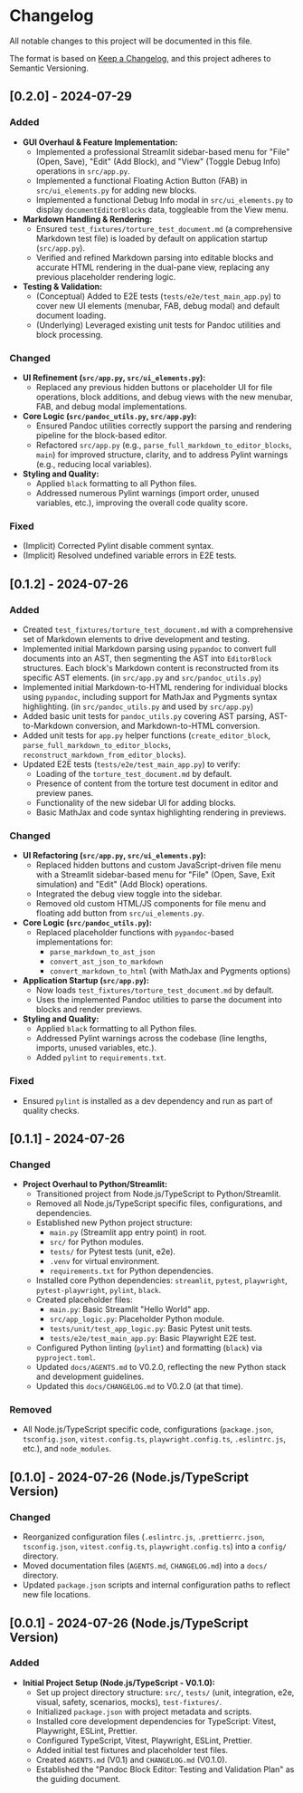# Changelog

All notable changes to this project will be documented in this file.

The format is based on [Keep a Changelog](https://keepachangelog.com/en/1.0.0/),
and this project adheres to Semantic Versioning.

## [0.2.0] - 2024-07-29

### Added
*   **GUI Overhaul & Feature Implementation:**
    *   Implemented a professional Streamlit sidebar-based menu for "File" (Open, Save), "Edit" (Add Block), and "View" (Toggle Debug Info) operations in `src/app.py`.
    *   Implemented a functional Floating Action Button (FAB) in `src/ui_elements.py` for adding new blocks.
    *   Implemented a functional Debug Info modal in `src/ui_elements.py` to display `documentEditorBlocks` data, toggleable from the View menu.
*   **Markdown Handling & Rendering:**
    *   Ensured `test_fixtures/torture_test_document.md` (a comprehensive Markdown test file) is loaded by default on application startup (`src/app.py`).
    *   Verified and refined Markdown parsing into editable blocks and accurate HTML rendering in the dual-pane view, replacing any previous placeholder rendering logic.
*   **Testing & Validation:**
    *   (Conceptual) Added to E2E tests (`tests/e2e/test_main_app.py`) to cover new UI elements (menubar, FAB, debug modal) and default document loading.
    *   (Underlying) Leveraged existing unit tests for Pandoc utilities and block processing.

### Changed
*   **UI Refinement (`src/app.py`, `src/ui_elements.py`):**
    *   Replaced any previous hidden buttons or placeholder UI for file operations, block additions, and debug views with the new menubar, FAB, and debug modal implementations.
*   **Core Logic (`src/pandoc_utils.py`, `src/app.py`):**
    *   Ensured Pandoc utilities correctly support the parsing and rendering pipeline for the block-based editor.
    *   Refactored `src/app.py` (e.g., `parse_full_markdown_to_editor_blocks`, `main`) for improved structure, clarity, and to address Pylint warnings (e.g., reducing local variables).
*   **Styling and Quality:**
    *   Applied `black` formatting to all Python files.
    *   Addressed numerous Pylint warnings (import order, unused variables, etc.), improving the overall code quality score.

### Fixed
*   (Implicit) Corrected Pylint disable comment syntax.
*   (Implicit) Resolved undefined variable errors in E2E tests.

## [0.1.2] - 2024-07-26
<!-- Previous Unreleased content moved here, assuming it was the actual V0.2.0 setup -->
### Added
*   Created `test_fixtures/torture_test_document.md` with a comprehensive set of Markdown elements to drive development and testing.
*   Implemented initial Markdown parsing using `pypandoc` to convert full documents into an AST, then segmenting the AST into `EditorBlock` structures. Each block's Markdown content is reconstructed from its specific AST elements. (in `src/app.py` and `src/pandoc_utils.py`)
*   Implemented initial Markdown-to-HTML rendering for individual blocks using `pypandoc`, including support for MathJax and Pygments syntax highlighting. (in `src/pandoc_utils.py` and used by `src/app.py`)
*   Added basic unit tests for `pandoc_utils.py` covering AST parsing, AST-to-Markdown conversion, and Markdown-to-HTML conversion.
*   Added unit tests for `app.py` helper functions (`create_editor_block`, `parse_full_markdown_to_editor_blocks`, `reconstruct_markdown_from_editor_blocks`).
*   Updated E2E tests (`tests/e2e/test_main_app.py`) to verify:
    *   Loading of the `torture_test_document.md` by default.
    *   Presence of content from the torture test document in editor and preview panes.
    *   Functionality of the new sidebar UI for adding blocks.
    *   Basic MathJax and code syntax highlighting rendering in previews.

### Changed
*   **UI Refactoring (`src/app.py`, `src/ui_elements.py`):**
    *   Replaced hidden buttons and custom JavaScript-driven file menu with a Streamlit sidebar-based menu for "File" (Open, Save, Exit simulation) and "Edit" (Add Block) operations.
    *   Integrated the debug view toggle into the sidebar.
    *   Removed old custom HTML/JS components for file menu and floating add button from `src/ui_elements.py`.
*   **Core Logic (`src/pandoc_utils.py`):**
    *   Replaced placeholder functions with `pypandoc`-based implementations for:
        *   `parse_markdown_to_ast_json`
        *   `convert_ast_json_to_markdown`
        *   `convert_markdown_to_html` (with MathJax and Pygments options)
*   **Application Startup (`src/app.py`):**
    *   Now loads `test_fixtures/torture_test_document.md` by default.
    *   Uses the implemented Pandoc utilities to parse the document into blocks and render previews.
*   **Styling and Quality:**
    *   Applied `black` formatting to all Python files.
    *   Addressed Pylint warnings across the codebase (line lengths, imports, unused variables, etc.).
    *   Added `pylint` to `requirements.txt`.

### Fixed
*   Ensured `pylint` is installed as a dev dependency and run as part of quality checks.

## [0.1.1] - 2024-07-26 <!-- Original 0.2.0 moved here, seems like Python project setup -->

### Changed
*   **Project Overhaul to Python/Streamlit:**
    *   Transitioned project from Node.js/TypeScript to Python/Streamlit.
    *   Removed all Node.js/TypeScript specific files, configurations, and dependencies.
    *   Established new Python project structure:
        *   `main.py` (Streamlit app entry point) in root.
        *   `src/` for Python modules.
        *   `tests/` for Pytest tests (unit, e2e).
        *   `.venv` for virtual environment.
        *   `requirements.txt` for Python dependencies.
    *   Installed core Python dependencies: `streamlit`, `pytest`, `playwright`, `pytest-playwright`, `pylint`, `black`.
    *   Created placeholder files:
        *   `main.py`: Basic Streamlit "Hello World" app.
        *   `src/app_logic.py`: Placeholder Python module.
        *   `tests/unit/test_app_logic.py`: Basic Pytest unit tests.
        *   `tests/e2e/test_main_app.py`: Basic Playwright E2E test.
    *   Configured Python linting (`pylint`) and formatting (`black`) via `pyproject.toml`.
    *   Updated `docs/AGENTS.md` to V0.2.0, reflecting the new Python stack and development guidelines.
    *   Updated this `docs/CHANGELOG.md` to V0.2.0 (at that time).

### Removed
*   All Node.js/TypeScript specific code, configurations (`package.json`, `tsconfig.json`, `vitest.config.ts`, `playwright.config.ts`, `.eslintrc.js`, etc.), and `node_modules`.

## [0.1.0] - 2024-07-26 (Node.js/TypeScript Version) <!-- Original 0.1.1 moved here -->

### Changed
*   Reorganized configuration files (`.eslintrc.js`, `.prettierrc.json`, `tsconfig.json`, `vitest.config.ts`, `playwright.config.ts`) into a `config/` directory.
*   Moved documentation files (`AGENTS.md`, `CHANGELOG.md`) into a `docs/` directory.
*   Updated `package.json` scripts and internal configuration paths to reflect new file locations.

## [0.0.1] - 2024-07-26 (Node.js/TypeScript Version) <!-- Original 0.1.0 moved here -->

### Added
*   **Initial Project Setup (Node.js/TypeScript - V0.1.0):**
    *   Set up project directory structure: `src/`, `tests/` (unit, integration, e2e, visual, safety, scenarios, mocks), `test-fixtures/`.
    *   Initialized `package.json` with project metadata and scripts.
    *   Installed core development dependencies for TypeScript: Vitest, Playwright, ESLint, Prettier.
    *   Configured TypeScript, Vitest, Playwright, ESLint, Prettier.
    *   Added initial test fixtures and placeholder test files.
    *   Created `AGENTS.md` (V0.1) and `CHANGELOG.md` (V0.1.0).
    *   Established the "Pandoc Block Editor: Testing and Validation Plan" as the guiding document.

